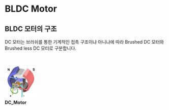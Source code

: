 # BLDC Motor

## BLDC 모터의 구조

DC 모터는 브러쉬를 통한 기계적인 접촉 구조이냐 아니냐에 따라 Brushed DC 모터와 Brushed less DC 모터로 구분합니다.

<br><br>
<img src="./img/DC_Motor.PNG" width = 20%><br>**DC_Motor**</img>

